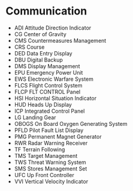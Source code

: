 # Communication



* ADI   Attitude Direction Indicator
* CG    Center of Gravity
* CMS   Countermeasures Management
* CRS   Course
* DED   Data Entry Display
* DBU   Digital Backup
* DMS   Display Management
* EPU   Emergency Power Unit
* EWS   Electronic Warfare System
* FLCS  Flight Control System
* FLCP  FLT CONTROL Panel
* HSI   Horizontal Situation Indicator
* HUD   Heads Up Display
* ICP   Integrated Control Panel
* LG    Landing Gear
* OBOGS On Board Oxygen Generating System
* PFLD  Pilot Fault List Display
* PMG   Permanent Magnet Generator
* RWR   Radar Warning Receiver
* TF    Terrain Following
* TMS   Target Management
* TWS   Threat Warning System
* SMS   Stores Management Set
* UFC   Up Front Controller
* VVI   Vertical Velocity Indicator





